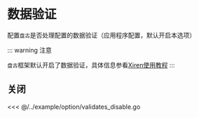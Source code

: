 # 数据验证

配置`盘古`是否处理配置的数据验证（应用程序配置，默认开启本选项）

::: warning 注意

`盘古`框架默认开启了数据验证，具体信息参看[Xiren使用教程](https://github.com/goexl/xiren)
:::

## 关闭

<<< @/../example/option/validates_disable.go

